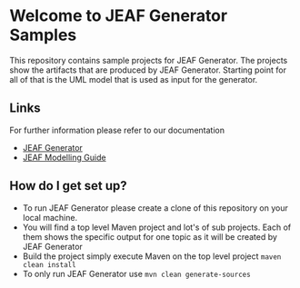 # Welcome to JEAF Generator Samples #

This repository contains sample projects for JEAF Generator. The projects show the artifacts that are produced by JEAF Generator. Starting point for all of that is the UML model that is used as input for the generator.


## Links ##
For further information please refer to our documentation

* [JEAF Generator](https://anaptecs.atlassian.net/l/c/N7r5x11X)
* [JEAF Modelling Guide](https://anaptecs.atlassian.net/l/c/1B2ci31g)

## How do I get set up? ##

* To run JEAF Generator please create a clone of this repository on your local machine.
* You will find a top level Maven project and lot's of sub projects. Each of them shows the specific output for one topic as it will be created by JEAF Generator 
* Build the project simply execute Maven on the top level project `maven clean install`
* To only run JEAF Generator use `mvn clean generate-sources`


